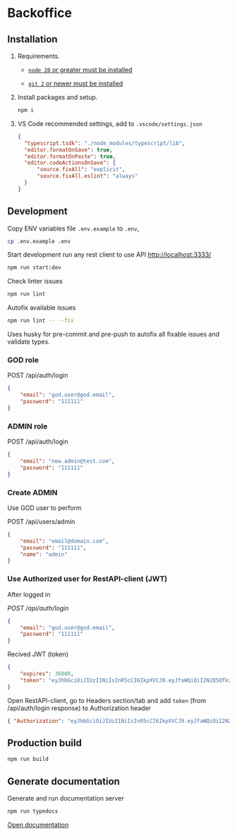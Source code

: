 # Backoffice

## Installation

1. Requirements.

    * [`node 20` or greater must be installed](https://nodejs.org/en/download)

    * [`git 2` or newer must be installed](https://git-scm.com/downloads)

1. Install packages and setup.

    ```sh
    npm i
    ```

1. VS Code recommended settings, add to `.vscode/settings.json`

    ```json
    {
      "typescript.tsdk": "./node_modules/typescript/lib",
      "editor.formatOnSave": true,
      "editor.formatOnPaste": true,
      "editor.codeActionsOnSave": {
          "source.fixAll": "explicit",
          "source.fixAll.eslint": "always"
      }
    }
    ```

## Development

Copy ENV variables file `.env.example` to `.env`, 

```sh
cp .env.example .env
```

Start development run any rest client to use API <http://localhost:3333/>

```sh
npm run start:dev
```

Check linter issues

```sh
npm run lint
```

Autofix available issues

```sh
npm run lint -- --fix
```

Uses husky for pre-commit and pre-push to autofix all fixable issues and validate types.

### GOD role

POST /api/auth/login

```json
{
    "email": "god.user@god.email",
    "password": "111111"
}
```

### ADMIN role

POST /api/auth/login

```json
{
    "email": "new.admin@test.com",
    "password": "111111"
}
```

### Create ADMIN

Use GOD user to perform

POST /api/users/admin

```json
{
    "email": "email@domain.com",
    "password": "111111",
    "name": "admin"
}
```

### Use Authorized user for RestAPI-client (JWT)

After logged in

*POST /api/auth/login*

```json
{
    "email": "god.user@god.email",
    "password": "111111"
}
```

Recived JWT (token)

```json
{
    "expires": 36000,
    "token": "eyJhbGciOiJIUzI1NiIsInR5cCI6IkpXVCJ9.eyJfaWQiOiI2N2Q5OTkzYWI4MTAyOTZhYjkwMzAyYmQiLCJlbWFpbCI6ImdvZC51c2VyQGdvZC5lbWFpbCIsImlhdCI6MTc0MjMxMzkyNiwiZXhwIjoxNzQyMzQ5OTI2fQ.Khq0u0X289aVsmPOT88kYdW7GfxAeNrrhEs2r3rdqBs"
}
```

Open RestAPI-client, go to Headers section/tab and add `token` (from /api/auth/login response) to Authorization header

```json
{ "Authorization": "eyJhbGciOiJIUzI1NiIsInR5cCI6IkpXVCJ9.eyJfaWQiOiI2N2Q5OTkzYWI4MTAyOTZhYjkwMzAyYmQiLCJlbWFpbCI6ImdvZC51c2VyQGdvZC5lbWFpbCIsImlhdCI6MTc0MjMxMzkyNiwiZXhwIjoxNzQyMzQ5OTI2fQ.Khq0u0X289aVsmPOT88kYdW7GfxAeNrrhEs2r3rdqBs" }
```

## Production build

```sh
npm run build
```

## Generate documentation

Generate and run documentation server

```sh
npm run typedocs
```

[Open documentation](http://127.0.0.1:8080/index.html)

